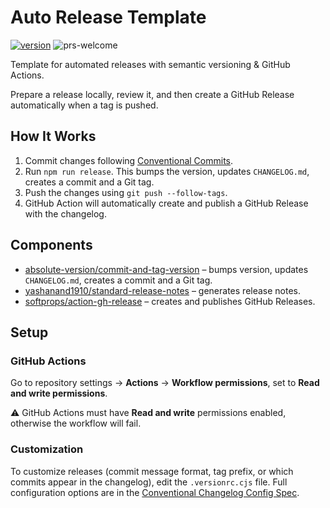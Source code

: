 # Auto Release Template

[![version][version-img]][version-href]
![prs-welcome][prs-welcome-img]

Template for automated releases with semantic versioning & GitHub Actions.

Prepare a release locally, review it, and then create a GitHub Release automatically when a tag is pushed.

## How It Works

1. Commit changes following [Conventional Commits][conventional-commits-link].
1. Run `npm run release`. This bumps the version, updates `CHANGELOG.md`, creates a commit and a Git tag.
1. Push the changes using `git push --follow-tags`.
1. GitHub Action will automatically create and publish a GitHub Release with the changelog.

## Components

- [absolute-version/commit-and-tag-version][commit-and-tag-version-link] – bumps version, updates `CHANGELOG.md`, creates a commit and a Git tag.
- [yashanand1910/standard-release-notes][standard-release-notes-link] – generates release notes.
- [softprops/action-gh-release][action-gh-release-link] – creates and publishes GitHub Releases.

## Setup

### GitHub Actions

Go to repository settings → **Actions** → **Workflow permissions**, set to **Read and write permissions**.

⚠️ GitHub Actions must have **Read and write** permissions enabled, otherwise the workflow will fail.

### Customization

To customize releases (commit message format, tag prefix, or which commits appear in the changelog), edit the `.versionrc.cjs` file. Full configuration options are in the [Conventional Changelog Config Spec][conventional-changelog-spec-link].


<!-- Badges -->
[version-img]: https://img.shields.io/github/tag/VChet/auto-release-template?label=version&style=flat-square
[version-href]: https://github.com/VChet/auto-release-template/releases
[prs-welcome-img]: https://img.shields.io/badge/PRs-welcome-brightgreen?style=flat-square
<!-- Links -->
[conventional-commits-link]: https://www.conventionalcommits.org/en/v1.0.0
[commit-and-tag-version-link]: https://github.com/absolute-version/commit-and-tag-version
[standard-release-notes-link]: https://github.com/yashanand1910/standard-release-notes
[action-gh-release-link]: https://github.com/softprops/action-gh-release
[actions-quick-start-link]: https://docs.github.com/en/actions/get-started/quickstart
[conventional-changelog-spec-link]: https://github.com/conventional-changelog/conventional-changelog-config-spec/blob/master/versions/2.2.0/README.md
